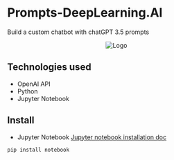 # Prompts-DeepLearning.AI

Build a custom chatbot with chatGPT 3.5 prompts
<div align="center">  
  
![Logo](https://cdn.iplocation.net/assets/images/blog/featured/open-ai.jpg)
  
</div>

## Technologies used
- OpenAI API
- Python
- Jupyter Notebook

## Install
- Jupyter Notebook
[Jupyter notebook installation doc](https://jupyter.org/install)
```
pip install notebook
```

